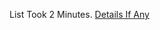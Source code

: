 List Took 2 Minutes.
[Details If Any](https://github.com/deathbybandaid/piholeparser/blob/master/RecentRunLogs/parsingscripts/hpHostsEMD.md)

